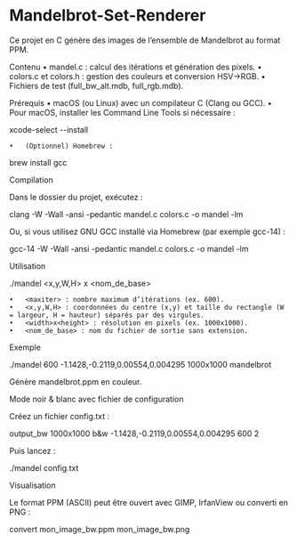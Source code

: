 # Mandelbrot-Set-Renderer

Ce projet en C génère des images de l’ensemble de Mandelbrot au format PPM.

Contenu
	•	mandel.c : calcul des itérations et génération des pixels.
	•	colors.c et colors.h : gestion des couleurs et conversion HSV→RGB.
	•	Fichiers de test (full_bw_alt.mdb, full_rgb.mdb).

Prérequis
	•	macOS (ou Linux) avec un compilateur C (Clang ou GCC).
	•	Pour macOS, installer les Command Line Tools si nécessaire :

xcode-select --install


	•	(Optionnel) Homebrew :

brew install gcc

Compilation

Dans le dossier du projet, exécutez :

clang -W -Wall -ansi -pedantic mandel.c colors.c -o mandel -lm

Ou, si vous utilisez GNU GCC installé via Homebrew (par exemple gcc-14) :

gcc-14 -W -Wall -ansi -pedantic mandel.c colors.c -o mandel -lm

Utilisation

./mandel <maxiter> <x,y,W,H> <width>x<height> <nom_de_base>

	•	<maxiter> : nombre maximum d’itérations (ex. 600).
	•	<x,y,W,H> : coordonnées du centre (x,y) et taille du rectangle (W = largeur, H = hauteur) séparés par des virgules.
	•	<width>x<height> : résolution en pixels (ex. 1000x1000).
	•	<nom_de_base> : nom du fichier de sortie sans extension.

Exemple

./mandel 600 -1.1428,-0.2119,0.00554,0.004295 1000x1000 mandelbrot

Génère mandelbrot.ppm en couleur.

Mode noir & blanc avec fichier de configuration

Créez un fichier config.txt :

output_bw
1000x1000
b&w
-1.1428,-0.2119,0.00554,0.004295
600
2

Puis lancez :

./mandel config.txt

Visualisation

Le format PPM (ASCII) peut être ouvert avec GIMP, IrfanView ou converti en PNG :

convert mon_image_bw.ppm mon_image_bw.png

